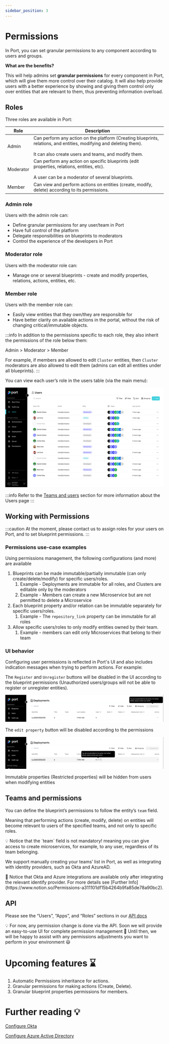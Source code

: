 ```yaml
---
sidebar_position: 3
---
```


# Permissions

In Port, you can set granular permissions to any component according to users and groups. 

**What are the benefits?**

This will help admins set **granular permissions** for every component in Port, which will give them more control over their catalog. It will also help provide users with a better experience by showing and giving them control only over entities that are relevant to them, thus preventing information overload.

## Roles

Three roles are available in Port:

| Role | Description |
| --- | --- |
| Admin | Can perform any action on the platform (Creating blueprints, relations, and entities, modifying and deleting them). <br></br> It can also create users and teams, and modify them. |
| Moderator | Can perform any action on specific blueprints (edit properties, relations, entities, etc).<br></br> A user can be a moderator of several blueprints. |
| Member | Can view and perform actions on entities (create, modify, delete) according to its permissions. |

### Admin role

Users with the admin role can:

- Define granular permissions for any user/team in Port
- Have full control of the platform
- Delegate responsibilities on blueprints to moderators
- Control the experience of the developers in Port

### Moderator role

Users with the moderator role can:

- Manage one or several blueprints - create and modify properties, relations, actions, entities, etc.

### Member role

Users with the member role can:

- Easily view entities that they own/they are responsible for
- Have better clarity on available actions in the portal, without the risk of changing critical/immutable objects.

:::info
In addition to the permissions specific to each role, they also inherit the permissions of the role below them:

Admin > Moderator > Member

For example, if members are allowed to edit `Cluster` entities, then `Cluster` moderators are also allowed to edit them (admins can edit all entities under all blueprints).
:::

You can view each user’s role in the users table (via the main menu):

![Users page](../../../static/img/platform-overview/role-based-access-control/permissions/usersPage.png)

:::info
Refer to the [Teams and users](./users-and-teams-management) section for more information about the Users page
:::

## Working with Permissions

:::caution
At the moment, please contact us to assign roles for your users on Port, and to set blueprint permissions.
:::

### Permissions use-case examples

Using permissions management, the following configurations (and more) are available

1. Blueprints can be made immutable/partially immutable (can only create/delete/modify) for specific users/roles. 
    1. Example - Deployments are immutable for all roles, and Clusters are editable only by the moderators
    2. Example - Members can create a new Microservice but are not permitted to delete a Microservice
2. Each blueprint property and/or relation can be immutable separately for specific users/roles.
    1. Example - The `repository_link` property can be immutable for all roles
3. Allow specific users/roles to only modify entities owned by their team.
    1. Example - members can edit only Microservices that belong to their team

### UI behavior

Configuring user permissions is reflected in Port's UI and also includes indication messages when trying to perform actions. For example:

The `Register` and `Unregister` buttons will be disabled in the UI according to the blueprint permissions (Unauthorized users/groups will not be able to register or unregister entities).
    
![Create button disabled without permissions](../../../static/img/platform-overview/role-based-access-control/permissions/memberNoCreatePermission.png)
    
The `edit property` button will be disabled according to the permissions
    
![Edit property disabled without permissions](../../../static/img/platform-overview/role-based-access-control/permissions/memberNoEditPermission.png)
    
Immutable properties (Restricted properties) will be hidden from users when modifying entities

## Teams and permissions

You can define the blueprint’s permissions to follow the entity’s `team` field.

Meaning that performing actions (create, modify, delete) on entities will become relevant to users of the specified teams, and not only to specific roles. 

<aside>
💡 Notice that the `team` field is not mandatory! meaning you can give access to create microservices, for example, to any user, regardless of its team belonging.

</aside>

We support manually creating your teams’ list in Port, as well as integrating with identity providers, such as Okta and AzureAD.

<aside>
🚧 Notice that Okta and Azure integrations are available only after integrating the relevant identify provider.
For more details see [Further Info](https://www.notion.so/Permissions-a311101df15b4264b9fa85de78a90bc2).

</aside>

## API

Please see the “Users”, “Apps”, and “Roles” sections in our [API docs](https://api.getport.io/)

<aside>
💡 For now, any permission change is done via the API. Soon we will provide an easy-to-use UI for complete permission management 💪
Until then, we will be happy to assist with any permissions adjustments you want to perform in your environment 😃

</aside>

# Upcoming features ⌛

1. Automatic Permissions inheritance for actions.
2. Granular permissions for making actions (Create, Delete).
3. Granular blueprint properties permissions for members.

# Further reading 💡

[Configure Okta](https://www.notion.so/Configure-Okta-25ad2a7a4c1b4e47bb46a36e7d960cdf)

[Configure Azure Active Directory](https://www.notion.so/Configure-Azure-Active-Directory-61a489ef729e4f21ab722eb55276217f)
